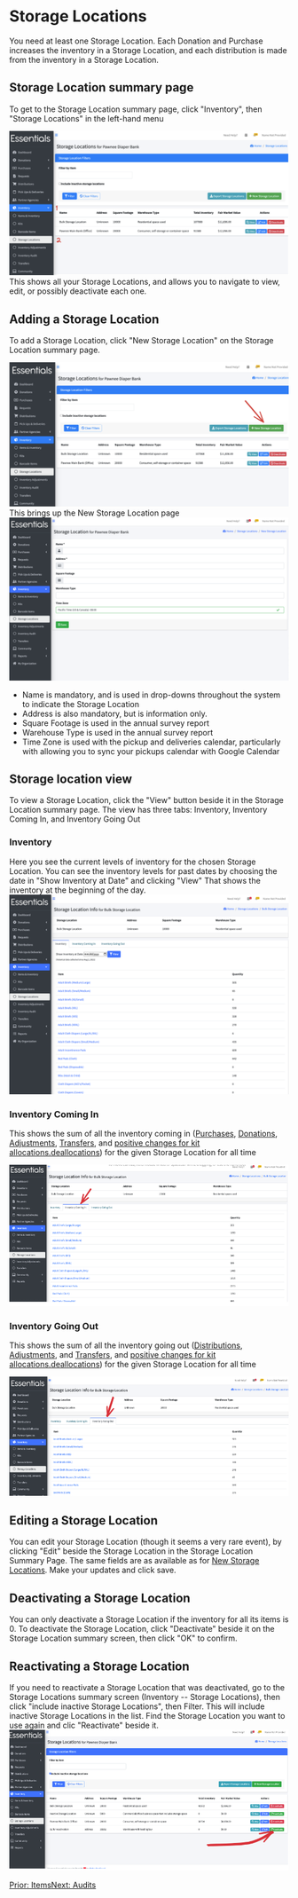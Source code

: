 # Storage Locations

You need at least one Storage Location.   Each Donation and Purchase increases the inventory in a Storage Location,  and each distribution is made from the inventory in a Storage Location.  

## Storage Location summary page 
To get to the Storage Location summary page, click "Inventory", then "Storage Locations" in the left-hand menu

![Navigation to Storage Locations summary](images/inventory/inventory_storage_locations_navigation.png)
This shows all your Storage Locations, and allows you to navigate to view, edit, or possibly deactivate each one.


## Adding a Storage Location
To add a Storage Location,  click "New Storage Location" on the Storage Location summary page.

![Navigation to add a Storage Location](images/inventory/inventory_storage_locations_add_navigation.png)
This brings up the New Storage Location page
![New Storage Location  page](images/inventory/inventory_storage_locations_add.png)
- Name is mandatory, and is used in drop-downs throughout the system to indicate the Storage Location
- Address is also mandatory, but is information only.
- Square Footage is used in the annual survey report
- Warehouse Type is used in the annual survey report
- Time Zone is used with the pickup and deliveries calendar, particularly with allowing you to sync your pickups calendar with Google Calendar

## Storage location view
To view a Storage Location, click the "View" button beside it in the Storage Location summary page.
The view has three tabs:  Inventory, Inventory Coming In, and Inventory Going Out

### Inventory 

Here you see the current levels of inventory for the chosen Storage Location.   You can see the inventory levels for past dates by choosing the date in "Show Inventory at Date" and clicking "View"
That shows the inventory at the beginning of the day.
![Storage Location - Inventory tab](images/inventory/inventory_storage_location_view_inventory.png)

### Inventory Coming In
This shows the sum of all the inventory coming in ([Purchases](essentials_purchases.md), [Donations](essentials_donations.md), [Adjustments](inventory_adjustments.md), [Transfers](inventory_transfers.md), and  [positive changes for kit allocations.deallocations](inventory_kits.md)) for the given Storage Location for all time

![Inventory coming in](images/inventory/inventory_storage_locations_coming_in.png)


### Inventory Going Out
This shows the sum of all the inventory going out ([Distributions](essentials_purchases.md), [Adjustments](inventory_adjustments.md), and  [Transfers](inventory_transfers.md), and  [positive changes for kit allocations.deallocations](inventory_kits.md)) for the given Storage Location for all time

![Inventory going out](images/inventory/inventory_storage_locations_going_out.png)

## Editing a Storage Location
You can edit your Storage Location (though it seems a very rare event), by clicking "Edit" beside the Storage Location in the Storage Location Summary Page.
The same fields are as available as for [New Storage Locations](inventory_storage_locations.md).  Make your updates and click save.

## Deactivating a Storage Location
You can only deactivate a Storage Location if the inventory for all its items is 0.
To deactivate the Storage Location, click "Deactivate" beside it on the Storage Location summary screen, then click "OK" to confirm.

## Reactivating a Storage Location
If you need to reactivate a Storage Location that was deactivated,  go to the Storage Locations summary screen (Inventory -- Storage Locations),  then click "include inactive Storage Locations", then Filter.
This will include inactive Storage Locations in the list.   Find the Storage Location you want to use again and clic "Reactivate" beside it.
![Storage Location reactivation](images/inventory/inventory_storage_location_reactivation.png)



[Prior: Items](inventory_items.md)[Next: Audits ](inventory_audits.md)